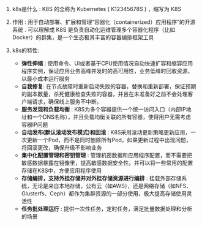 1. k8s是什么 : K8S 的全称为 Kubernetes ( K12345678S ) ，缩写为 K8S

2. 作用 : 用于自动部署、扩展和管理“容器化（containerized）应用程序”的开源系统 . 可以理解成 K8S 是负责自动化运维管理多个容器化程序（比如 Docker）的群集，是一个生态极其丰富的容器编排框架工具

3. k8s的特性: 
	- **弹性伸缩** : 使用命令、UI或者基于CPU使用情况自动快速扩容和缩容应用程序实例，保证应用业务高峰并发时的高可用性，业务低峰时回收资源，以最小成本运行服务
	- **自我修复**: 在节点故障时重新启动失败的容器，替换和重新部署，保证预期的副本数量，杀死健康检查失败的容器，并且在未准备好之前不会处理客户端请求，确保线上服务不中断。
	- **服务发现和负载均衡** : K8S为多个容器提供一个统一访问入口（内部IP地址和一个DNS名称），并且负载均衡关联的所有容器，使得用户无需考虑容器IP问题
	- **自动发布(默认滚动发布模式)和回滚** : K8S采用滚动更新策略更新应用，一次更新一个Pod，而不是同时删除所有Pod，如果更新过程中出现问题，将回滚更改，确保升级不影响业务
	- **集中化配置管理和密钥管理** : 管理机密数据和应用程序配置，而不需要把敏感数据暴露在镜像里，提高敏感数据安全性。并可以将一些常用的配置存储在K8S中，方便应用程序使用
	- **存储编排，支持外挂存储并对外挂存储资源进行编排** : 挂载外部存储系统，无论是来自本地存储，公有云（如AWS），还是网络存储（如NFS、Glusterfs、Ceph）都作为集群资源的一部分使用，极大提高存储使用灵活性
	- **任务批处理运行** : 提供一次性任务，定时任务，满足批量数据处理和分析的场景